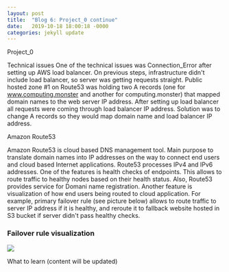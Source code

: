 ```yaml
---
layout: post
title:  "Blog 6: Project_0 continue"
date:   2019-10-18 18:00:18 -0000
categories: jekyll update
---
```

Project_0

Technical issues
One of the technical issues was Connection_Error after setting up AWS load balancer. On previous steps, infrastructure didn't include load balancer, so server was getting requests straight. Public hosted zone #1 on Route53 was holding two A records (one for www.computing.monster and another for computing.monster) that mapped domain names to the web server IP address. After setting up load balancer all requests were coming through load balancer IP address. Solution was to change A records so they would map domain name and load balancer IP address.    

Amazon Route53

Amazon Route53 is cloud based DNS management tool. Main purpose to translate domain names into IP addresses on the way to connect end users and cloud based Internet applications. Route53 processes IPv4 and IPv6 addresses. One of the features is health checks of endpoints. This allows to route traffic to healthy nodes based on their health status. Also, Route53 provides service for Domani name registration. Another feature is visualization of how end users being routed to cloud application.
For example, primary failover rule (see picture below) allows to route traffic to server IP address if it is healthy, and reroute it to fallback website hosted in S3 bucket if server didn't pass healthy checks.

<h3>Failover rule visualization</h3>
<img src="/_site/assets/R53.png">

What to learn
(content will be updated)





[jekyll-docs]: https://jekyllrb.com/docs/home
[jekyll-gh]:   https://github.com/jekyll/jekyll
[jekyll-talk]: https://talk.jekyllrb.com/

